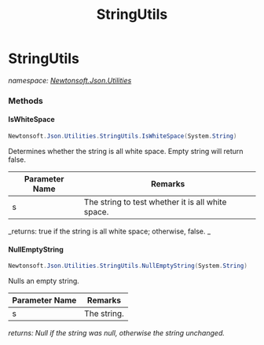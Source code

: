 ﻿---
title: StringUtils
---

# StringUtils
_namespace: [Newtonsoft.Json.Utilities](N-Newtonsoft.Json.Utilities.html)_



### Methods

#### IsWhiteSpace
```csharp
Newtonsoft.Json.Utilities.StringUtils.IsWhiteSpace(System.String)
```
Determines whether the string is all white space. Empty string will return false.

|Parameter Name|Remarks|
|--------------|-------|
|s|The string to test whether it is all white space.|

_returns: true if the string is all white space; otherwise, false.
            _

#### NullEmptyString
```csharp
Newtonsoft.Json.Utilities.StringUtils.NullEmptyString(System.String)
```
Nulls an empty string.

|Parameter Name|Remarks|
|--------------|-------|
|s|The string.|

_returns: Null if the string was null, otherwise the string unchanged._




